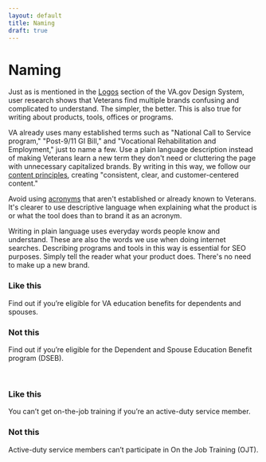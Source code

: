 ```yaml
---
layout: default
title: Naming
draft: true
---
```


# Naming

Just as is mentioned in the [Logos](https://design.va.gov/design/logos) section of the VA.gov Design System, user research shows that Veterans find multiple brands confusing and complicated to understand. The simpler, the better. This is also true for writing about products, tools, offices or programs. 

VA already uses many established terms such as "National Call to Service program," "Post-9/11 GI Bill," and "Vocational Rehabilitation and Employment," just to name a few. Use a plain language description instead of making Veterans learn a new term they don't need or cluttering the page with unnecessary capitalized brands. By writing in this way, we follow our [content principles](https://design.va.gov/content-style-guide/content-principles), creating "consistent, clear, and customer-centered content." 

Avoid using [acronyms](https://design.va.gov/content-style-guide/abbreviations-and-acronyms) that aren't established or already known to Veterans. It's clearer to use descriptive language when explaining what the product is or what the tool does than to brand it as an acronym. 

Writing in plain language uses everyday words people know and understand. These are also the words we use when doing internet searches. Describing programs and tools in this way is essential for SEO purposes. Simply tell the reader what your product does. There's no need to make up a new brand.

<div class="do-dont">
<div class="do-dont__do">
<h3 class="do-dont__heading">Like this</h3>
<div class="do-dont__content" markdown="1">

Find out if you’re eligible for VA education benefits for dependents and spouses.

</div>
</div>

<div class="do-dont__dont">
<h3 class="do-dont__heading">Not this</h3>
<div class="do-dont__content" markdown="1">
 
Find out if you’re eligible for the Dependent and Spouse Education Benefit program (DSEB). 

</div>
</div>
</div>



<br />





<div class="do-dont">
<div class="do-dont__do">
<h3 class="do-dont__heading">Like this</h3>
<div class="do-dont__content" markdown="1">

You can’t get on-the-job training if you’re an active-duty service member.

</div>
</div>

<div class="do-dont__dont">
<h3 class="do-dont__heading">Not this</h3>
<div class="do-dont__content" markdown="1">
 
Active-duty service members can’t participate in On the Job Training (OJT). 

</div>
</div>

</div>

